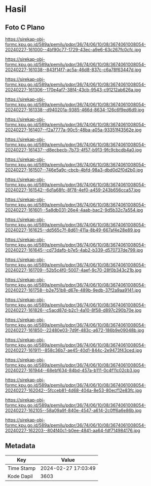 # Hasil

## Foto C Plano

https://sirekap-obj-formc.kpu.go.id/589a/pemilu/pdpr/36/74/06/10/08/3674061008054-20240227-161000--4bf90c77-1729-43ec-a9e6-63c267fc0cfc.jpg

https://sirekap-obj-formc.kpu.go.id/589a/pemilu/pdpr/36/74/06/10/08/3674061008054-20240227-161038--843f14f7-ac5a-46d8-837c-c6a78f63447d.jpg

https://sirekap-obj-formc.kpu.go.id/589a/pemilu/pdpr/36/74/06/10/08/3674061008054-20240227-161306--170e4af7-38f4-43cb-9543-c91212ab626a.jpg

https://sirekap-obj-formc.kpu.go.id/589a/pemilu/pdpr/36/74/06/10/08/3674061008054-20240227-161338--d940201a-9385-466d-8634-126c6f9ed6d9.jpg

https://sirekap-obj-formc.kpu.go.id/589a/pemilu/pdpr/36/74/06/10/08/3674061008054-20240227-161407--f2a7777a-90c5-48ba-a05a-93351f43562e.jpg

https://sirekap-obj-formc.kpu.go.id/589a/pemilu/pdpr/36/74/06/10/08/3674061008054-20240227-161437--d8ecbecb-7b73-4f57-b913-9fc9cbcdb4a0.jpg

https://sirekap-obj-formc.kpu.go.id/589a/pemilu/pdpr/36/74/06/10/08/3674061008054-20240227-161507--746e5a9c-cbcb-4bfd-98a3-dbd0d2f0d2b0.jpg

https://sirekap-obj-formc.kpu.go.id/589a/pemilu/pdpr/36/74/06/10/08/3674061008054-20240227-161542--6d1a68fc-8f78-4ef0-a459-243b656cca57.jpg

https://sirekap-obj-formc.kpu.go.id/589a/pemilu/pdpr/36/74/06/10/08/3674061008054-20240227-161601--5a8db031-26e4-4aab-bac2-9d5b32c7a554.jpg

https://sirekap-obj-formc.kpu.go.id/589a/pemilu/pdpr/36/74/06/10/08/3674061008054-20240227-161625--dd565c7f-8d61-411a-8b49-667af4e28e89.jpg

https://sirekap-obj-formc.kpu.go.id/589a/pemilu/pdpr/36/74/06/10/08/3674061008054-20240227-161645--cd73dafb-b7e5-4ab2-b339-d570737de799.jpg

https://sirekap-obj-formc.kpu.go.id/589a/pemilu/pdpr/36/74/06/10/08/3674061008054-20240227-161709--52b5c4f0-5007-4aef-9c70-28f0b343c21b.jpg

https://sirekap-obj-formc.kpu.go.id/589a/pemilu/pdpr/36/74/06/10/08/3674061008054-20240227-161758--b2e751b8-d67e-489b-9edb-37f2a9aa9141.jpg

https://sirekap-obj-formc.kpu.go.id/589a/pemilu/pdpr/36/74/06/10/08/3674061008054-20240227-161826--c5acd87d-b2c1-4a10-8f58-d897c290b70e.jpg

https://sirekap-obj-formc.kpu.go.id/589a/pemilu/pdpr/36/74/06/10/08/3674061008054-20240227-161850--22480e03-7d9f-483c-a672-186b9e09048b.jpg

https://sirekap-obj-formc.kpu.go.id/589a/pemilu/pdpr/36/74/06/10/08/3674061008054-20240227-161911--858c36b7-ae45-40d1-844c-2e9473f43ced.jpg

https://sirekap-obj-formc.kpu.go.id/589a/pemilu/pdpr/36/74/06/10/08/3674061008054-20240227-161944--68ebf634-84bd-457a-b111-0c4f11c02cb3.jpg

https://sirekap-obj-formc.kpu.go.id/589a/pemilu/pdpr/36/74/06/10/08/3674061008054-20240227-162042--5fcceb81-4d68-404a-8e53-80ecf12e83fc.jpg

https://sirekap-obj-formc.kpu.go.id/589a/pemilu/pdpr/36/74/06/10/08/3674061008054-20240227-162105--58a09a9f-840e-4547-a614-2c0ff6a6e86b.jpg

https://sirekap-obj-formc.kpu.go.id/589a/pemilu/pdpr/36/74/06/10/08/3674061008054-20240227-162203--804f40c1-b0ee-4841-aa64-fdf714984176.jpg


## Metadata

| Key        | Value               |
| ---------- | ------------------- |
| Time Stamp | 2024-02-27 17:03:49 |
| Kode Dapil | 3603                |



